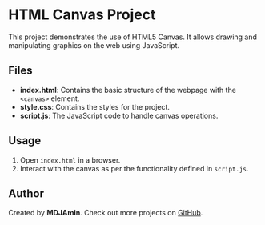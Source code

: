 # HTML Canvas Project

This project demonstrates the use of HTML5 Canvas. It allows drawing and manipulating graphics on the web using JavaScript.

## Files
- **index.html**: Contains the basic structure of the webpage with the `<canvas>` element.
- **style.css**: Contains the styles for the project.
- **script.js**: The JavaScript code to handle canvas operations.

## Usage
1. Open `index.html` in a browser.
2. Interact with the canvas as per the functionality defined in `script.js`.

## Author
Created by **MDJAmin**. Check out more projects on [GitHub](https://github.com/MDJAmin).
